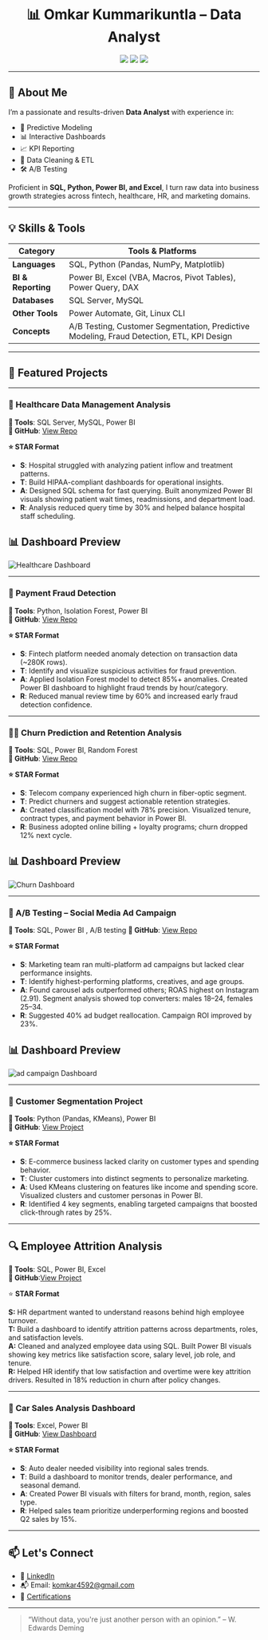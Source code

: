 <h1 align="center">📊 Omkar Kummarikuntla – Data Analyst </h1>

<p align="center">
  <a href="https://www.linkedin.com/in/omkar-k-453037324/"><img src="https://img.shields.io/badge/LinkedIn-Connect-blue?logo=linkedin" /></a>
  <a href="https://github.com/omkar-247"><img src="https://img.shields.io/badge/GitHub-omkar--247-black?logo=github" /></a>
  <a href="mailto:komkar4592@gmail.com"><img src="https://img.shields.io/badge/Gmail-Contact-red?logo=gmail" /></a>
</p>

---

## 🚀 About Me

I’m a passionate and results-driven **Data Analyst** with experience in:
- 🧠 Predictive Modeling
- 📊 Interactive Dashboards
- 📈 KPI Reporting
- 🧹 Data Cleaning & ETL
- 🛠️ A/B Testing

Proficient in **SQL, Python, Power BI, and Excel**, I turn raw data into business growth strategies across fintech, healthcare, HR, and marketing domains.

---

## 💡 Skills & Tools

| Category            | Tools & Platforms |
|---------------------|------------------|
| **Languages**       | SQL, Python (Pandas, NumPy, Matplotlib) |
| **BI & Reporting**  | Power BI, Excel (VBA, Macros, Pivot Tables), Power Query, DAX |
| **Databases**       | SQL Server, MySQL |
| **Other Tools**     | Power Automate, Git, Linux CLI |
| **Concepts**        | A/B Testing, Customer Segmentation, Predictive Modeling, Fraud Detection, ETL, KPI Design |

---

## 📂 Featured Projects

---
### 🏥 Healthcare Data Management Analysis  
**🔧 Tools**: SQL Server, MySQL, Power BI  
**📁 GitHub**: [View Repo](https://github.com/omkar-247/Healthcare-Data-Management-Analysis)

**⭐ STAR Format**  
- **S**: Hospital struggled with analyzing patient inflow and treatment patterns.  
- **T**: Build HIPAA-compliant dashboards for operational insights.  
- **A**: Designed SQL schema for fast querying. Built anonymized Power BI visuals showing patient wait times, readmissions, and department load.  
- **R**: Analysis reduced query time by 30% and helped balance hospital staff scheduling.
  
## 📊 Dashboard Preview

![Healthcare Dashboard](https://github.com/omkar-247/Healthcare-Data-Management-Analysis/blob/main/Screenshot%202025-03-22%20212603.png)

---

### 🔐 Payment Fraud Detection  
**🔧 Tools**: Python, Isolation Forest, Power BI  
**📁 GitHub**: [View Repo](https://github.com/omkar-247/Payment-Fraud-Detection)

**⭐ STAR Format**  
- **S**: Fintech platform needed anomaly detection on transaction data (~280K rows).  
- **T**: Identify and visualize suspicious activities for fraud prevention.  
- **A**: Applied Isolation Forest model to detect 85%+ anomalies. Created Power BI dashboard to highlight fraud trends by hour/category.  
- **R**: Reduced manual review time by 60% and increased early fraud detection confidence.


---

### 🧍‍♂️ Churn Prediction and Retention Analysis  
**🔧 Tools**: SQL, Power BI, Random Forest  
**📁 GitHub**: [View Repo](https://github.com/omkar-247/Churn-Prediction-And-Retention-Analysis)

**⭐ STAR Format**  
- **S**: Telecom company experienced high churn in fiber-optic segment.  
- **T**: Predict churners and suggest actionable retention strategies.  
- **A**: Created classification model with 78% precision. Visualized tenure, contract types, and payment behavior in Power BI.  
- **R**: Business adopted online billing + loyalty programs; churn dropped 12% next cycle.

## 📊 Dashboard Preview

![Churn Dashboard](https://github.com/omkar-247/Churn-Prediction-And-Retention-Analysis/blob/main/Churn%20Analysis.png)

---

### 📣 A/B Testing – Social Media Ad Campaign   
**🔧 Tools**: SQL, Power BI , A/B testing
**📁 GitHub**: [View Repo](https://github.com/omkar-247/Social-Media-AD-campaign-Optimization)

**⭐ STAR Format**  
- **S**: Marketing team ran multi-platform ad campaigns but lacked clear performance insights.  
- **T**: Identify highest-performing platforms, creatives, and age groups.  
- **A**: Found carousel ads outperformed others; ROAS highest on Instagram (2.91). Segment analysis showed top converters: males 18–24, females 25–34.  
- **R**: Suggested 40% ad budget reallocation. Campaign ROI improved by 23%.

## 📊 Dashboard Preview

![ad campaign Dashboard](https://github.com/omkar-247/Social-Media-AD-campaign-Optimization/blob/main/Power%20BI%20Dashboard.png)


---
### 🧠 Customer Segmentation Project  
**🔧 Tools**: Python (Pandas, KMeans), Power BI  
**📁 GitHub**: [View Project](https://github.com/omkar-247/Customer-Segmentation-Sales-Analysis)  

**⭐ STAR Format**  
- **S**: E-commerce business lacked clarity on customer types and spending behavior.  
- **T**: Cluster customers into distinct segments to personalize marketing.  
- **A**: Used KMeans clustering on features like income and spending score. Visualized clusters and customer personas in Power BI.  
- **R**: Identified 4 key segments, enabling targeted campaigns that boosted click-through rates by 25%.
---

## 🔍 Employee Attrition Analysis  
**🔧 Tools**: SQL, Power BI, Excel  
**📁 GitHub**:[View Project](https://github.com/omkar-247/Employee-Attrition-and-Retention-Analysis)

⭐ **STAR Format**  

**S:** HR department wanted to understand reasons behind high employee turnover.  
**T:** Build a dashboard to identify attrition patterns across departments, roles, and satisfaction levels.  
**A:** Cleaned and analyzed employee data using SQL. Built Power BI visuals showing key metrics like satisfaction score, salary level, job role, and tenure.  
**R:** Helped HR identify that low satisfaction and overtime were key attrition drivers. Resulted in 18% reduction in churn after policy changes.  


---

### 🚗 Car Sales Analysis Dashboard  
**🔧 Tools**: Excel, Power BI  
**📁 GitHub**: [View Dashboard](https://github.com/omkar-247/PowerBI-Projects/blob/main/car%20sales%20analysis.pdf)

**⭐ STAR Format**  
- **S**: Auto dealer needed visibility into regional sales trends.  
- **T**: Build a dashboard to monitor trends, dealer performance, and seasonal demand.  
- **A**: Created Power BI visuals with filters for brand, month, region, sales type.  
- **R**: Helped sales team prioritize underperforming regions and boosted Q2 sales by 15%.

---






## 📫 Let's Connect

- 🔗 [LinkedIn](https://www.linkedin.com/in/omkar-k-453037324/)
- 📬 Email: komkar4592@gmail.com
- 📄 [Certifications](https://www.credly.com/badges/ed39f169-67b7-4b48-bb9a-7ad0e7981795/print)

---

> “Without data, you're just another person with an opinion.” – W. Edwards Deming
